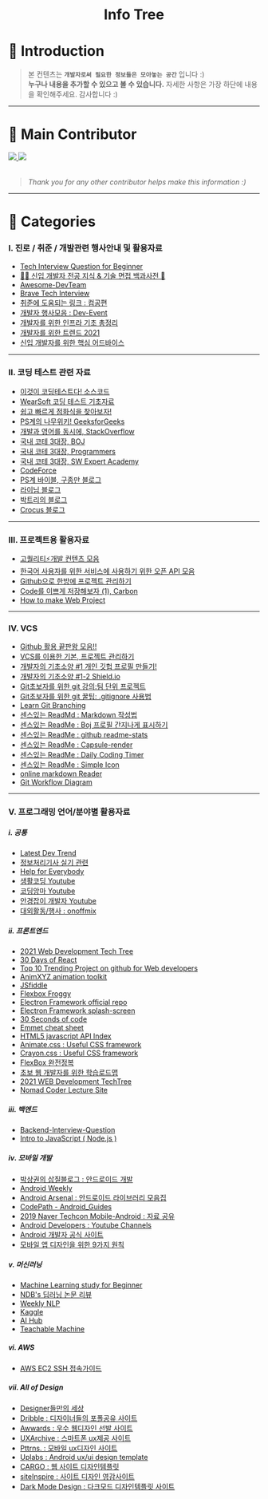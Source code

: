 <h1 align="center">Info Tree</h1>

# 📒 Introduction
> 본 컨텐츠는 **`개발자로써 필요한 정보들은 모아놓는 공간`** 입니다 :)  
> **누구나 내용을 추가할 수 있으고 볼 수 있습니다.**
> 자세한 사항은 가장 하단에 내용을 확인해주세요. 감사합니다 :)
___  
# 📔 Main Contributor 
<table>
  <tr>
    <a href="https://github.com/Jh9892" align="center">
      <img src=https://img.shields.io/badge/Jh9892-eecafc?style=flat-square/>
    </a>
    <a href="https://github.com/HS98094" align="center">
      <img src=https://img.shields.io/badge/HS98094-5C6BC0?style=flat-square/>
    </a>
  </tr>
</table>

> *Thank you for any other contributor helps make this information :)*
___  
# 📕 Categories
### Ⅰ. 진로 / 취준 / 개발관련 행사안내 및 활용자료
- [Tech Interview Question for Beginner](https://github.com/JaeYeopHan/Interview_Question_for_Beginner)
- [👶🏻 신입 개발자 전공 지식 & 기술 면접 백과사전 📖](https://github.com/gyoogle/tech-interview-for-developer)
- [Awesome-DevTeam](https://github.com/leehosung/awesome-devteam)
- [Brave Tech Interview](https://github.com/brave-people/brave-tech-interview)
- [취준에 도움되는 링크 : 컴공편](https://velog.io/@woo0_hooo/%EC%BB%B4%EA%B3%B5-%EC%B7%A8%EC%A4%80%EC%83%9D%EC%97%90%EA%B2%8C-%EC%9C%A0%EC%9A%A9%ED%95%9C-%EB%A7%81%ED%81%AC%EB%93%A4-%EC%A0%95%EB%A6%AC?fbclid=IwAR339EMi0oyEgvOsWfGWRiZBYYDQj7WgivzZ4fD36g1VGSOvIencaqfsamM)
- [개발자 행사모음 : Dev-Event](https://github.com/brave-people/Dev-Event)
- [개발자를 위한 인프라 기초 총정리](https://futurecreator.github.io/2018/11/09/it-infrastructure-basics/?fbclid=IwAR3H6ENf-MgmDkhHPTUHw523o02sv6wi--_HVwsbcfYtoj4h8rAY4ScERqA)
- [개발자를 위한 트렌드 2021](https://velog.io/@wooder2050/%EA%B0%9C%EB%B0%9C%EC%9E%90%EB%A5%BC-%EC%9C%84%ED%95%9C-%ED%8A%B8%EB%A0%8C%EB%93%9C2021?fbclid=IwAR0eqcHztAwVj3HKq8u0w5hhCJHFz6bZenPrEY_bIcoAblBNFThfeTmzVnU)
- [신입 개발자를 위한 핵심 어드바이스](https://velog.io/@hyounglee/for-newbies?fbclid=IwAR3lRLCgw4Ns49uVO5l84MsN7ax3cW-ALGE97yy_E2cABIqhXn6TL9IpLEk)
___ 
### Ⅱ. 코딩 테스트 관련 자료
- [이것이 코딩테스트다! 소스코드](https://github.com/ndb796/python-for-coding-test)
- [WearSoft 코딩 테스트 기초자료](https://github.com/WeareSoft/tech-interview)
- [쉽고 빠르게 점화식을 찾아보자!](https://oeis.org/)
- [PS계의 나무위키! GeeksforGeeks](https://www.geeksforgeeks.org/)
- [개발과 영어를 동시에, StackOverflow](https://stackoverflow.com/)
- [국내 코테 3대장, BOJ](https://www.acmicpc.net/)
- [국내 코테 3대장, Programmers](https://programmers.co.kr/)
- [국내 코테 3대장, SW Expert Academy](https://swexpertacademy.com/main/main.do)
- [CodeForce](http://codeforces.com/)
- [PS계 바이블, 구종만 블로그](http://theyearlyprophet.com/)
- [라이님 블로그](https://blog.naver.com/kks227/220769859177)
- [박트리의 블로그](https://baactree.tistory.com/notice/16)
- [Crocus 블로그](https://www.crocus.co.kr/341)
___ 
### Ⅲ. 프로젝트용 활용자료
- [고퀄리티⚡개발 컨텐츠 모음](https://github.com/Integerous/goQuality-dev-contents)
- [한국어 사용자를 위한 서비스에 사용하기 위한 오픈 API 모음](https://github.com/dl0312/open-apis-korea)
- [Github으로 한방에 프로젝트 관리하기](https://github.com/cheese10yun/github-project-management)
- [Code를 이쁘게 저장해보자 (1), Carbon](https://carbon.now.sh/)
- [How to make Web Project](https://mishacreatrix.medium.com/design-a-website-from-scratch-in-7-steps-bf3e0ab1972)
___ 
### Ⅳ. VCS
- [Github 활용 끝판왕 모음!!](https://github.com/cheese10yun/dev-info)
- [VCS를 이용한 기본, 프로젝트 관리하기](https://uang.tistory.com/9?category=799977)
- [개발자의 기초소양 #1 개인 깃헙 프로필 만들기!](https://zzsza.github.io/development/2020/07/10/make-github-profile-readme/)
- [개발자의 기초소양 #1-2 Shield.io](https://shields.io/)
- [Git초보자를 위한 git 강의:팀 단위 프로젝트](https://youtu.be/FmsshPRJotE)
- [Git초보자를 위한 git 꿀팁: .gitignore 사용법](https://programming119.tistory.com/105)
- [Learn Git Branching](https://learngitbranching.js.org/?locale=ko)
- [센스있는 ReadMd : Markdown 작성법](https://gist.github.com/ihoneymon/652be052a0727ad59601)
- [센스있는 ReadMe : Boj 프로필 간지나게 표시하기](https://github.com/mazassumnida/mazassumnida)
- [센스있는 ReadMe : github readme-stats](https://github.com/anuraghazra/github-readme-stats)
- [센스있는 ReadMe : Capsule-render](https://github.com/kyechan99/capsule-render)
- [센스있는 ReadMe : Daily Coding Timer](https://github.com/techinpark/productive-box)
- [센스있는 ReadMe : Simple Icon](https://simpleicons.org/)
- [online markdown Reader](https://dillinger.io/)
- [Git Workflow Diagram](https://happygrammer.github.io/guide/git-workflow-diagram/?fbclid=IwAR0lhsmWxfWqcHNizGfvZNdVUoHjtqEYUuTrzWKWbb7zwsLEICAmFrJz1OE)
___ 
### Ⅴ. 프로그래밍 언어/분야별 활용자료
##### ⅰ. 공통
- [Latest Dev Trend](https://app.daily.dev/)
- [정보처리기사 실기 관련](https://youtu.be/A2Q9rLcPifk)
- [Help for Everybody](https://github.com/ljh0326/helpForEverybody)
- [생활코딩 Youtube](https://www.youtube.com/channel/UCvc8kv-i5fvFTJBFAk6n1SA)
- [코딩앙마 Youtube](https://www.youtube.com/channel/UCxft4RZ8lrK_BdPNz8NOP7Q)
- [안경잡이 개발자 Youtube](https://www.youtube.com/channel/UChflhu32f5EUHlY7_SetNWw)
- [대외활동/행사 : onoffmix](https://onoffmix.com/)

##### ⅱ. 프론트엔드
- [2021 Web Development Tech Tree](https://youtu.be/kjSZ7JKVdbQ)
- [30 Days of React](https://github.com/Asabeneh/30-Days-Of-React)
- [Top 10 Trending Project on github for Web developers](https://dev.to/iainfreestone/10-trending-projects-on-github-for-web-developers-22nd-january-2021-50hk?utm_source=dormosheio&utm_campaign=dormosheio&fbclid=IwAR2aiO35MnwrS0IVHvnSBL6OPqzT89K6P3VLhzAL0Q06JKLV1EotK_pxw0o)
- [AnimXYZ animation toolkit](https://animxyz.com/?fbclid=IwAR1SqSkhvMcBpYI5WeGxgxtDG9CtQKN7D7Bn7J7K4IvxRkFEMr35S8nT2FE)
- [JSfiddle](https://jsfiddle.net/)
- [Flexbox Froggy](https://flexboxfroggy.com/#ko)
- [Electron Framework official repo](https://github.com/electron/electron)
- [Electron Framework splash-screen](https://github.com/bkniffler/electron-splashscreen)
- [30 Seconds of code](https://www.30secondsofcode.org/)
- [Emmet cheat sheet](https://docs.emmet.io/cheat-sheet/)
- [HTML5 javascript API Index](http://html5index.org/)
- [Animate.css : Useful CSS framework](https://animate.style/)
- [Crayon.css : Useful CSS framework](https://riccardoscalco.it/crayon/)
- [FlexBox 완전정복](https://studiomeal.com/archives/197)
- [초보 웹 개발자를 위한 학습로드맵](https://subicura.com/2021/06/27/study-guide.html?utm_source=gaerae.com&utm_campaign=%EA%B0%9C%EB%B0%9C%EC%9E%90%EC%8A%A4%EB%9F%BD%EB%8B%A4&utm_medium=social)
- [2021 WEB Development TechTree](https://www.youtube.com/watch?v=kjSZ7JKVdbQ)
- [Nomad Coder Lecture Site](https://nomadcoders.co/)

##### ⅲ. 백엔드
- [Backend-Interview-Question](https://github.com/ksundong/backend-interview-question)
- [Intro to JavaScript ( Node.js )](https://github.com/microsoft/beginners-intro-javascript-node)

##### ⅳ. 모바일 개발
- [박상권의 삽질블로그 : 안드로이드 개발](https://medium.com/%EB%B0%95%EC%83%81%EA%B6%8C%EC%9D%98-%EC%82%BD%EC%A7%88%EB%B8%94%EB%A1%9C%EA%B7%B8)
- [Android Weekly](https://medium.com/@androidtechweekly)
- [Android Arsenal : 안드로이드 라이브러리 모음집](https://android-arsenal.com/)
- [CodePath - Android_Guides](https://github.com/codepath/android_guides)
- [2019 Naver Techcon Mobile-Android : 자료 공유](
https://www.slideshare.net/NaverEngineering/techcon-2019-mobile-android3)
- [Android Developers : Youtube Channels](https://www.youtube.com/user/androiddevelopers/videos)
- [Android 개발자 공식 사이트](https://developer.android.com/)
- [모바일 앱 디자인을 위한 9가지 원칙](https://www.uxpin.com/studio/blog/principles-mobile-app-design/)

##### ⅴ. 머신러닝
- [Machine Learning study for Beginner](https://github.com/teddylee777/machine-learning)
- [NDB's 딥러닝 논문 리뷰](https://github.com/ndb796/Deep-Learning-Paper-Review-and-Practice)
- [Weekly NLP](https://jiho-ml.com/weekly-nlp-0/)
- [Kaggle](https://www.kaggle.com/)
- [AI Hub](https://aihub.or.kr/)
- [Teachable Machine](https://teachablemachine.withgoogle.com/)

##### ⅵ. AWS
- [AWS EC2 SSH 접속가이드](https://youtu.be/oMVfhT_xlzk)

##### ⅶ. All of Design
- [Designer들만의 세상](https://www.behance.net/)
- [Dribble : 디자이너들의 포폴공유 사이트](https://dribbble.com/)
- [Awwards : 우수 웹디자인 선발 사이트](https://www.awwwards.com/)
- [UXArchive : 스마트폰 ux제공 사이트](https://uxarchive.com/)
- [Pttrns. : 모바일 ux디자인 사이트](https://pttrns.com/)
- [Uplabs : Android ux/ui design template](https://www.uplabs.com/templates/android)
- [CARGO : 웹 사이트 디자인템플릿](https://cargo.site/Templates)
- [siteInspire : 사이트 디자인 영감사이트](https://www.siteinspire.com/)
- [Dark Mode Design : 다크모드 디자인템플릿 사이트](https://www.darkmodedesign.com/)
